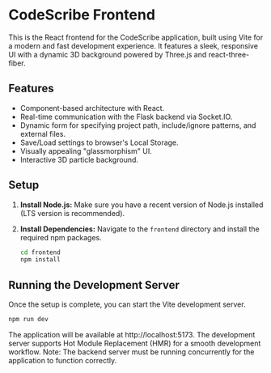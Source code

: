 # CodeScribe Frontend

This is the React frontend for the CodeScribe application, built using Vite for a modern and fast development experience. It features a sleek, responsive UI with a dynamic 3D background powered by Three.js and react-three-fiber.

## Features

-   Component-based architecture with React.
-   Real-time communication with the Flask backend via Socket.IO.
-   Dynamic form for specifying project path, include/ignore patterns, and external files.
-   Save/Load settings to browser's Local Storage.
-   Visually appealing "glassmorphism" UI.
-   Interactive 3D particle background.

## Setup

1.  **Install Node.js:**
    Make sure you have a recent version of Node.js installed (LTS version is recommended).

2.  **Install Dependencies:**
    Navigate to the `frontend` directory and install the required npm packages.

    ```bash
    cd frontend
    npm install
    ```

## Running the Development Server

Once the setup is complete, you can start the Vite development server.

```bash
npm run dev
```

The application will be available at http://localhost:5173. The development server supports Hot Module Replacement (HMR) for a smooth development workflow.
Note: The backend server must be running concurrently for the application to function correctly.
